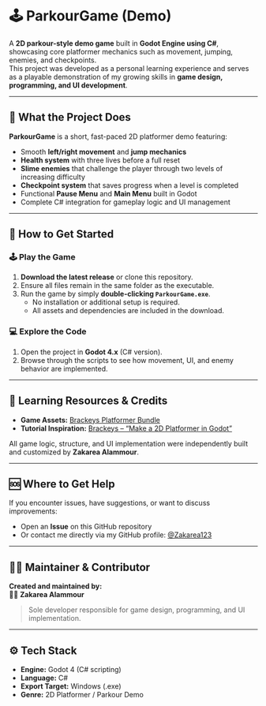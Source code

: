 # 🕹️ ParkourGame (Demo)

A **2D parkour-style demo game** built in **Godot Engine using C#**, showcasing core platformer mechanics such as movement, jumping, enemies, and checkpoints.  
This project was developed as a personal learning experience and serves as a playable demonstration of my growing skills in **game design, programming, and UI development**.

---

## 📖 What the Project Does

**ParkourGame** is a short, fast-paced 2D platformer demo featuring:
- Smooth **left/right movement** and **jump mechanics**  
- **Health system** with three lives before a full reset  
- **Slime enemies** that challenge the player through two levels of increasing difficulty  
- **Checkpoint system** that saves progress when a level is completed  
- Functional **Pause Menu** and **Main Menu** built in Godot  
- Complete C# integration for gameplay logic and UI management  

---

## 🚀 How to Get Started

### 🕹️ Play the Game
1. **Download the latest release** or clone this repository.  
2. Ensure all files remain in the same folder as the executable.  
3. Run the game by simply **double-clicking `ParkourGame.exe`**.  
   - No installation or additional setup is required.  
   - All assets and dependencies are included in the download.  

### 💻 Explore the Code
1. Open the project in **Godot 4.x** (C# version).  
2. Browse through the scripts to see how movement, UI, and enemy behavior are implemented.

---

## 🧠 Learning Resources & Credits

- **Game Assets:** [Brackeys Platformer Bundle](https://brackeysgames.itch.io/brackeys-platformer-bundle)  
- **Tutorial Inspiration:** [Brackeys – “Make a 2D Platformer in Godot”](https://www.youtube.com/watch?v=LOhfqjmasi0&t=3886s)  

All game logic, structure, and UI implementation were independently built and customized by **Zakarea Alammour**.

---

## 🆘 Where to Get Help

If you encounter issues, have suggestions, or want to discuss improvements:
- Open an **Issue** on this GitHub repository  
- Or contact me directly via my GitHub profile: [@Zakarea123](https://github.com/)

---

## 👨‍💻 Maintainer & Contributor

**Created and maintained by:**  
🧑‍💻 **Zakarea Alammour**  
> Sole developer responsible for game design, programming, and UI implementation.

---

## ⚙️ Tech Stack

- **Engine:** Godot 4 (C# scripting)  
- **Language:** C#  
- **Export Target:** Windows (.exe)  
- **Genre:** 2D Platformer / Parkour Demo  
